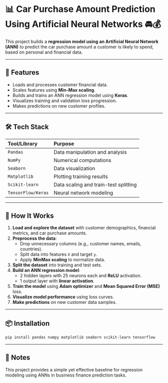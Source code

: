 # 📊 Car Purchase Amount Prediction Using Artificial Neural Networks 🚘💰

This project builds a **regression model using an Artificial Neural Network (ANN)** to predict the car purchase amount a customer is likely to spend, based on personal and financial data.

---

## 🚀 Features  

- Loads and processes customer financial data.
- Scales features using **Min-Max scaling**.
- Builds and trains an ANN regression model using **Keras**.
- Visualizes training and validation loss progression.
- Makes predictions on new customer profiles.

---

## 🛠️ Tech Stack  

| Tool/Library   | Purpose                          |
|:---------------|:--------------------------------|
| `Pandas`        | Data manipulation and analysis  |
| `NumPy`         | Numerical computations          |
| `Seaborn`       | Data visualization              |
| `Matplotlib`    | Plotting training results       |
| `Scikit-learn`  | Data scaling and train-test splitting |
| `TensorFlow/Keras` | Neural network modeling      |

---

## 📖 How It Works  

1. **Load and explore the dataset** with customer demographics, financial metrics, and car purchase amounts.
2. **Preprocess the data**:
   - Drop unnecessary columns (e.g., customer names, emails, countries).
   - Split data into features `X` and target `y`.
   - Apply **MinMax scaling** to normalize data.
3. **Split the dataset** into training and test sets.
4. **Build an ANN regression model**:
   - 2 hidden layers with 25 neurons each and **ReLU** activation.
   - 1 output layer with **linear activation**.
5. **Train the model** using **Adam optimizer** and **Mean Squared Error (MSE)** loss.
6. **Visualize model performance** using loss curves.
7. **Make predictions** on new customer data samples.

---

## 📦 Installation  

```bash
pip install pandas numpy matplotlib seaborn scikit-learn tensorflow

```

---

## 📎 Notes
This project provides a simple yet effective baseline for regression modeling using ANNs in business finance prediction tasks.
